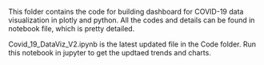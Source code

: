 This folder contains the code for building dashboard for COVID-19 data visualization in plotly and python.
All the codes and details can be found in notebook file, which is pretty detailed. 

  
  
Covid_19_DataViz_V2.ipynb is the latest updated file in the Code folder. Run this notebook in jupyter to get the updtaed trends and charts.
